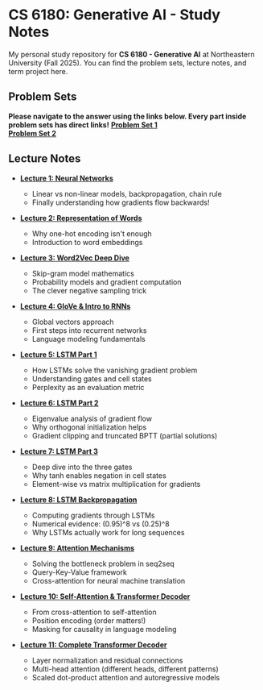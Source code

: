 # CS 6180: Generative AI - Study Notes

My personal study repository for **CS 6180 - Generative AI** at Northeastern University (Fall 2025). You can find the problem sets, lecture notes, and term project here.

## Problem Sets  
**Please navigate to the answer using the links below. Every part inside problem sets has direct links!**
**[Problem Set 1](./Problem%20Set%201)**  
**[Problem Set 2](./Problem%20Set%202)**

## Lecture Notes

- **[Lecture 1: Neural Networks](./Class%20Notes/Lecture01_Neural_Network.md)**
  - Linear vs non-linear models, backpropagation, chain rule
  - Finally understanding how gradients flow backwards!
  
- **[Lecture 2: Representation of Words](./Class%20Notes/Lecture02_Representation_of_Words.md)** 
  - Why one-hot encoding isn't enough
  - Introduction to word embeddings
  
- **[Lecture 3: Word2Vec Deep Dive](./Class%20Notes/Lecture03_Word2Vec.md)**
  - Skip-gram model mathematics
  - Probability models and gradient computation
  - The clever negative sampling trick

- **[Lecture 4: GloVe & Intro to RNNs](./Class%20Notes/Lecture04_GloVe_Intro_to_RNNs.md)**
  - Global vectors approach
  - First steps into recurrent networks
  - Language modeling fundamentals
  
- **[Lecture 5: LSTM Part 1](./Class%20Notes/Lecture05_LSTM_Part1.md)**
  - How LSTMs solve the vanishing gradient problem
  - Understanding gates and cell states
  - Perplexity as an evaluation metric

- **[Lecture 6: LSTM Part 2](./Class%20Notes/Lecture06_LSTM_Part2.md)**
  - Eigenvalue analysis of gradient flow
  - Why orthogonal initialization helps
  - Gradient clipping and truncated BPTT (partial solutions)

- **[Lecture 7: LSTM Part 3](./Class%20Notes/Lecture07_LSTM_Part3.md)**
  - Deep dive into the three gates
  - Why tanh enables negation in cell states
  - Element-wise vs matrix multiplication for gradients

- **[Lecture 8: LSTM Backpropagation](./Class%20Notes/Lecture08_LSTM_Backpropagation.md)**
  - Computing gradients through LSTMs
  - Numerical evidence: (0.95)^8 vs (0.25)^8
  - Why LSTMs actually work for long sequences

- **[Lecture 9: Attention Mechanisms](./Class%20Notes/Lecture09_Attention_Mechanisms.md)**
  - Solving the bottleneck problem in seq2seq
  - Query-Key-Value framework
  - Cross-attention for neural machine translation

- **[Lecture 10: Self-Attention & Transformer Decoder](./Class%20Notes/Lecture10_Self_Attention_Transformer_Decoder.md)**
  - From cross-attention to self-attention
  - Position encoding (order matters!)
  - Masking for causality in language modeling

- **[Lecture 11: Complete Transformer Decoder](./Class%20Notes/Lecture11_Complete_Transformer_Decoder.md)**
  - Layer normalization and residual connections
  - Multi-head attention (different heads, different patterns)
  - Scaled dot-product attention and autoregressive models